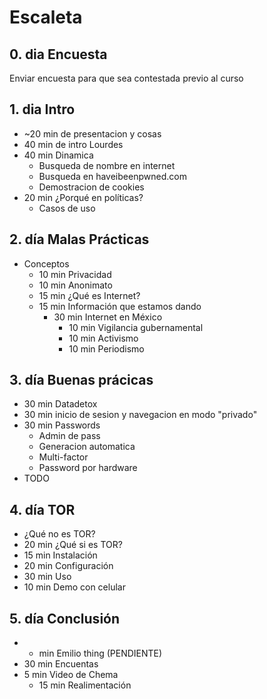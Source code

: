 # Escaleta
## 0. dia Encuesta
Enviar encuesta para que sea contestada previo al curso

## 1. dia Intro
* ~20 min de presentacion y cosas
* 40 min de intro Lourdes
* 40 min Dinamica
  * Busqueda de nombre en internet
  * Busqueda en haveibeenpwned.com
  * Demostracion de cookies
* 20 min ¿Porqué en políticas?
  * Casos de uso

## 2. día Malas Prácticas
* Conceptos
  * 10 min Privacidad
  * 10 min Anonimato
  * 15 min ¿Qué es Internet?
  * 15 min Información que estamos dando
    * 30 min Internet en México
      * 10 min Vigilancia gubernamental
      * 10 min Activismo
      * 10 min Periodismo 

## 3. día Buenas prácicas
* 30 min Datadetox
* 30 min inicio de sesion y navegacion en modo "privado"
* 30 min Passwords
  * Admin de pass
  * Generacion automatica
  * Multi-factor
  * Password por hardware
* TODO

## 4. día TOR
* ¿Qué no es TOR?
* 20 min ¿Qué si es TOR?
* 15 min Instalación
* 20 min Configuración
* 30 min Uso
* 10 min Demo con celular

## 5. día Conclusión
* - min Emilio thing (PENDIENTE)
* 30 min Encuentas
* 5 min Video de Chema
  * 15 min Realimentación


